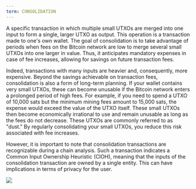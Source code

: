 ```yaml
---
term: CONSOLIDATION
---
```


A specific transaction in which multiple small UTXOs are merged into one input to form a single, larger UTXO as output. This operation is a transaction made to one's own wallet. The goal of consolidation is to take advantage of periods when fees on the Bitcoin network are low to merge several small UTXOs into one larger in value. Thus, it anticipates mandatory expenses in case of fee increases, allowing for savings on future transaction fees.

Indeed, transactions with many inputs are heavier and, consequently, more expensive. Beyond the savings achievable on transaction fees, consolidation is also a form of long-term planning. If your wallet contains very small UTXOs, these can become unusable if the Bitcoin network enters a prolonged period of high fees. For example, if you need to spend a UTXO of 10,000 sats but the minimum mining fees amount to 15,000 sats, the expense would exceed the value of the UTXO itself. These small UTXOs then become economically irrational to use and remain unusable as long as the fees do not decrease. These UTXOs are commonly referred to as "dust." By regularly consolidating your small UTXOs, you reduce this risk associated with fee increases.

However, it is important to note that consolidation transactions are recognizable during a chain analysis. Such a transaction indicates a Common Input Ownership Heuristic (CIOH), meaning that the inputs of the consolidation transaction are owned by a single entity. This can have implications in terms of privacy for the user.

![](../../dictionnaire/assets/7.webp)